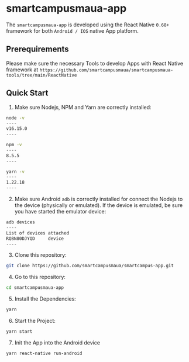 # smartcampusmaua-app

The `smartcampusmaua-app` is developed using the React Native `0.68+` framework for both `Android / IOS` native App platform.

## Prerequirements

Please make sure the necessary Tools to develop Apps with React Native framework at `https://github.com/smartcampusmaua/smartcampusmaua-tools/tree/main/ReactNative`

## Quick Start

1. Make sure Nodejs, NPM and Yarn are correctly installed:

```bash
node -v
----
v16.15.0
----
```

```bash
npm -v
----
8.5.5
----
```

```bash
yarn -v
----
1.22.18
----
```



2. Make sure Android `adb` is correctly installed for connect the Nodejs to the device (physically or emulated). If the device is emulated, be sure you have started the emulator device:

```bash
adb devices
----
List of devices attached
RQ8N80DJYQD     device
----
```



3. Clone this repository:

```bash
git clone https://github.com/smartcampusmaua/smartcampus-app.git
```



4. Go to this repository:

```bash
cd smartcampusmaua-app
```



5. Install the Dependencies:

```bash
yarn 
```



6. Start the Project:

```bash 
yarn start
```

7. Init the App into the Android device
```bash
yarn react-native run-android
```


